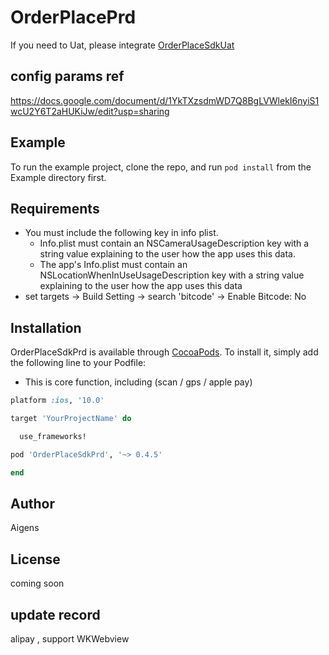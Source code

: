# OrderPlacePrd

If you need to Uat, please integrate [OrderPlaceSdkUat
](https://github.com/AigensTechnology/OrderPlaceSdkUat)

## config params ref

https://docs.google.com/document/d/1YkTXzsdmWD7Q8BgLVWlekI6nyiS1wcU2Y6T2aHUKiJw/edit?usp=sharing

## Example

To run the example project, clone the repo, and run `pod install` from the Example directory first.

## Requirements
* You must include the following key in info plist.
	- Info.plist must contain an NSCameraUsageDescription key with a string value explaining to the user how the app uses this data.
	- The app's Info.plist must contain an NSLocationWhenInUseUsageDescription key with a string value explaining to the user how the app uses this data
* set targets -> Build Setting -> search 'bitcode' -> Enable Bitcode: No
## Installation

OrderPlaceSdkPrd is available through [CocoaPods](https://cocoapods.org). To install
it, simply add the following line to your Podfile:

* This is core function, including (scan / gps / apple pay)

```ruby
platform :ios, '10.0'

target 'YourProjectName' do

  use_frameworks!

pod 'OrderPlaceSdkPrd', '~> 0.4.5'

end

```
## Author

Aigens

## License

coming soon


## update record

alipay , support WKWebview



